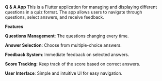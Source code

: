 **Q & A App**
This is a Flutter application for managing and displaying different questions in a quiz format.
The app allows users to navigate through questions, select answers, and receive feedback.

**Features**

**Questions Management**: The questions changing every time.

**Answer Selection**: Choose from multiple-choice answers.

**Feedback System**: Immediate feedback on selected answers.

**Score Tracking**: Keep track of the score based on correct answers.

**User Interface**: Simple and intuitive UI for easy navigation.
